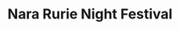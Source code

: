 ---
image_path: /images/photography/J-12.jpg
title: Nara Rurie Night Festival
caption: Nara Rurie Night Festival's one of many displays. This light show was paired with ethereal music
order: 5
---